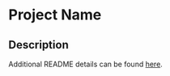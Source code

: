 # Project Name

## Description

Additional README details can be found [here](https://github.com/PrimeAcademy/readme-template/blob/master/README.md).

